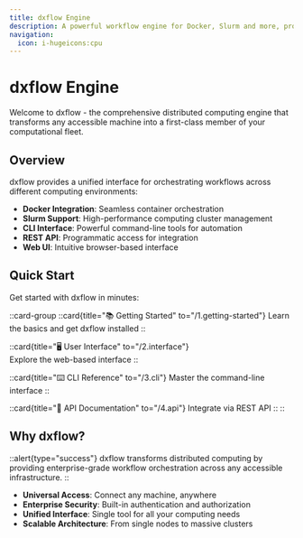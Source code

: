 ```yaml
---
title: dxflow Engine
description: A powerful workflow engine for Docker, Slurm and more, providing both CLI and API interfaces for seamless integration
navigation:
  icon: i-hugeicons:cpu
---
```


# dxflow Engine

Welcome to dxflow - the comprehensive distributed computing engine that transforms any accessible machine into a first-class member of your computational fleet.

## Overview

dxflow provides a unified interface for orchestrating workflows across different computing environments:

- **Docker Integration**: Seamless container orchestration
- **Slurm Support**: High-performance computing cluster management  
- **CLI Interface**: Powerful command-line tools for automation
- **REST API**: Programmatic access for integration
- **Web UI**: Intuitive browser-based interface

## Quick Start

Get started with dxflow in minutes:

::card-group
  ::card{title="📚 Getting Started" to="/1.getting-started"}
  Learn the basics and get dxflow installed
  ::

  ::card{title="🖥️ User Interface" to="/2.interface"}  
  Explore the web-based interface
  ::

  ::card{title="⌨️ CLI Reference" to="/3.cli"}
  Master the command-line interface
  ::

  ::card{title="🔌 API Documentation" to="/4.api"}
  Integrate via REST API
  ::
::

## Why dxflow?

::alert{type="success"}
dxflow transforms distributed computing by providing enterprise-grade workflow orchestration across any accessible infrastructure.
::

- **Universal Access**: Connect any machine, anywhere
- **Enterprise Security**: Built-in authentication and authorization
- **Unified Interface**: Single tool for all your computing needs
- **Scalable Architecture**: From single nodes to massive clusters
